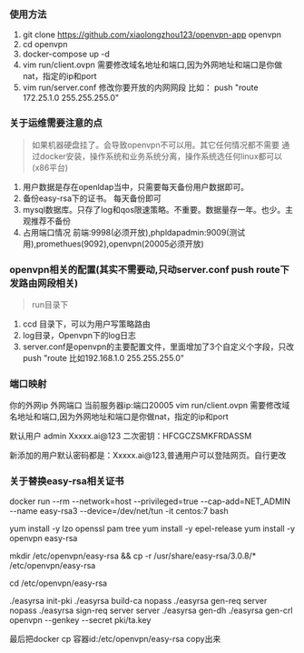 ###  使用方法 

1. git clone https://github.com/xiaolongzhou123/openvpn-app openvpn 
2. cd openvpn 
3. docker-compose up -d 
4. vim run/client.ovpn  需要修改域名地址和端口,因为外网地址和端口是你做nat，指定的ip和port 
5. vim run/server.conf  修改你要开放的内网网段 比如： push "route 172.25.1.0 255.255.255.0"


### 关于运维需要注意的点 

> 如果机器硬盘挂了。会导致openvpn不可以用。其它任何情况都不需要 
> 通过docker安装，操作系统和业务系统分离，操作系统选任何linux都可以(x86平台) 


1. 用户数据是存在openldap当中，只需要每天备份用户数据即可。 
2. 备份easy-rsa下的证书。 每天备份即可 
3. mysql数据库。只存了log和qos限速策略。不重要。数据量存一年。也少。主观推荐不备份 
4. 占用端口情况 前端:9998(必须开放),phpldapadmin:9009(测试用),promethues(9092),openvpn(20005必须开放) 


### openvpn相关的配置(其实不需要动,只动server.conf push route下发路由网段相关) 
>run目录下 

1. ccd 目录下，可以为用户写策略路由 
2. log目录，Openvpn下的log日志 
3. server.conf是openvpn的主要配置文件，里面增加了3个自定义个字段，只改push "route 比如192.168.1.0 255.255.255.0"


### 端口映射 

你的外网ip 外网端口   当前服务器ip:端口20005 
vim run/client.ovpn 需要修改域名地址和端口,因为外网地址和端口是你做nat，指定的ip和port 


默认用户 
admin Xxxxx.ai@123 
二次密钥：HFCGCZSMKFRDASSM 

新添加的用户默认密码都是：Xxxxx.ai@123,普通用户可以登陆网页。自行更改 

 


### 关于替换easy-rsa相关证书
docker run --rm --network=host  --privileged=true --cap-add=NET_ADMIN  --name easy-rsa3  --device=/dev/net/tun -it centos:7 bash

yum install -y lzo openssl pam tree
yum install -y epel-release
yum install -y openvpn easy-rsa


mkdir  /etc/openvpn/easy-rsa && cp -r /usr/share/easy-rsa/3.0.8/* /etc/openvpn/easy-rsa


cd /etc/openvpn/easy-rsa


./easyrsa init-pki
./easyrsa build-ca nopass
./easyrsa gen-req server nopass
./easyrsa sign-req server server
./easyrsa gen-dh
./easyrsa gen-crl
openvpn --genkey --secret  pki/ta.key


最后把docker cp 容器id:/etc/openvpn/easy-rsa copy出来
